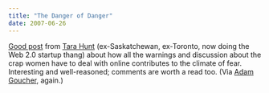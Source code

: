 ```yaml
---
title: "The Danger of Danger"
date: 2007-06-26
---
```

<a href="http://www.horsepigcow.com/2007/06/13/the-insidious-danger-of-danger/">Good post</a> from <a href="http://www.horsepigcow.com/">Tara Hunt</a> (ex-Saskatchewan, ex-Toronto, now doing the Web 2.0 startup thang) about how all the warnings and discussion about the crap women have to deal with online contributes to the climate of fear.  Interesting and well-reasoned; comments are worth a read too.  (Via <a href="http://www.ninjatactics.com">Adam Goucher</a>, again.)
